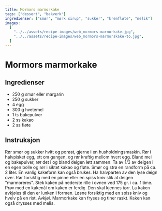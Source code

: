 ```yaml
---
title: Mormors marmorkake
tags: ["dessert", "bakverk"]
ingredienser: ["smør", "mørk sirup", "sukker", "kremfløte", "nelik"]
images:
  [
    "../../assets/recipe-images/web_mormors-marmorkake.jpg",
    "../../assets/recipe-images/web_mormors-marmorskake-to.jpg",
  ]
---
```


# Mormors marmorkake

## Ingredienser

- 250 g smør eller margarin
- 250 g sukker
- 4 egg
- 300 g hvetemel
- 1 ts bakepulver
- 2 ss kakao
- 2 ss fløte

## Instruksjon

Rør smør og sukker hvitt og porøst, gjerne i en husholdningsmaskin. Rør i halvpisket egg, ett om gangen, og rør kraftig mellom hvert egg. Bland mel og bakepulver, rør det i og bland deigen lett sammen. Ta av 1/3 av deigen i en egen bolle og rør i siktet kakao og fløte. Smør og strø en randform på ca. 2 liter. En vanlig kakeform kan også brukes. Ha halvparten av den lyse deign over. Rør forsiktig med en pinne eller en spiss kniv slik at deigen "marmoreres". Stek kaken på nederste rille i ovnen ved 175 gr. i ca. 1 time. Prøv med en kakenål om kaken er ferdig. Den skal kjennes tørr. La kaken avkjøles til den er lunken i formen. Løsne forsiktig med en spiss kniv og hvelv på en rist. Avkjøl. Marmorkake kan fryses og tiner raskt. Kaken kan også drysses med melis.
